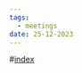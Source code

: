 ```yaml
---
tags:
  - meetings
date: 25-12-2023
---
```

#[index](notes/general-circle/old-gc-meetings/index.md) 
